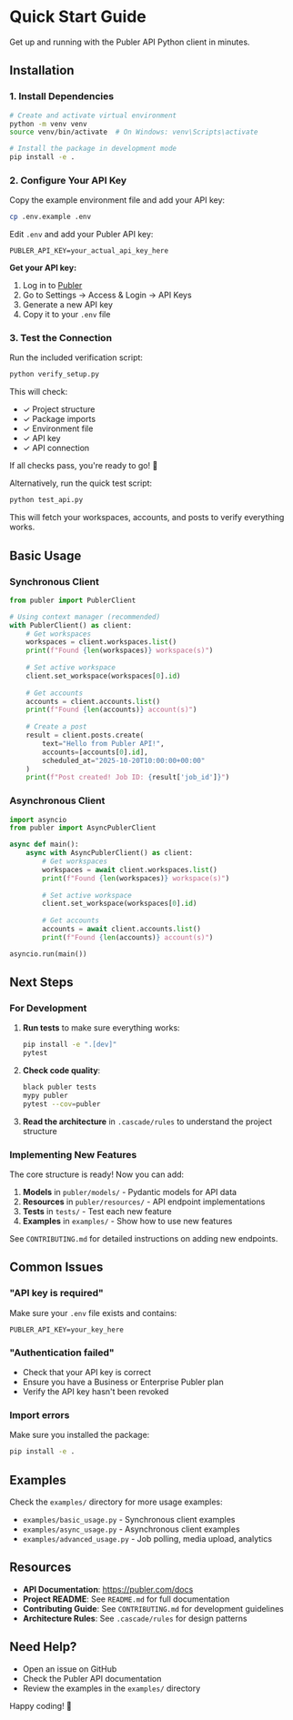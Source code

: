 # Quick Start Guide

Get up and running with the Publer API Python client in minutes.

## Installation

### 1. Install Dependencies

```bash
# Create and activate virtual environment
python -m venv venv
source venv/bin/activate  # On Windows: venv\Scripts\activate

# Install the package in development mode
pip install -e .
```

### 2. Configure Your API Key

Copy the example environment file and add your API key:

```bash
cp .env.example .env
```

Edit `.env` and add your Publer API key:

```env
PUBLER_API_KEY=your_actual_api_key_here
```

**Get your API key:**
1. Log in to [Publer](https://publer.com)
2. Go to Settings → Access & Login → API Keys
3. Generate a new API key
4. Copy it to your `.env` file

### 3. Test the Connection

Run the included verification script:

```bash
python verify_setup.py
```

This will check:
- ✓ Project structure
- ✓ Package imports
- ✓ Environment file
- ✓ API key
- ✓ API connection

If all checks pass, you're ready to go! 🎉

Alternatively, run the quick test script:

```bash
python test_api.py
```

This will fetch your workspaces, accounts, and posts to verify everything works.

## Basic Usage

### Synchronous Client

```python
from publer import PublerClient

# Using context manager (recommended)
with PublerClient() as client:
    # Get workspaces
    workspaces = client.workspaces.list()
    print(f"Found {len(workspaces)} workspace(s)")
    
    # Set active workspace
    client.set_workspace(workspaces[0].id)
    
    # Get accounts
    accounts = client.accounts.list()
    print(f"Found {len(accounts)} account(s)")
    
    # Create a post
    result = client.posts.create(
        text="Hello from Publer API!",
        accounts=[accounts[0].id],
        scheduled_at="2025-10-20T10:00:00+00:00"
    )
    print(f"Post created! Job ID: {result['job_id']}")
```

### Asynchronous Client

```python
import asyncio
from publer import AsyncPublerClient

async def main():
    async with AsyncPublerClient() as client:
        # Get workspaces
        workspaces = await client.workspaces.list()
        print(f"Found {len(workspaces)} workspace(s)")
        
        # Set active workspace
        client.set_workspace(workspaces[0].id)
        
        # Get accounts
        accounts = await client.accounts.list()
        print(f"Found {len(accounts)} account(s)")

asyncio.run(main())
```

## Next Steps

### For Development

1. **Run tests** to make sure everything works:
   ```bash
   pip install -e ".[dev]"
   pytest
   ```

2. **Check code quality**:
   ```bash
   black publer tests
   mypy publer
   pytest --cov=publer
   ```

3. **Read the architecture** in `.cascade/rules` to understand the project structure

### Implementing New Features

The core structure is ready! Now you can add:

1. **Models** in `publer/models/` - Pydantic models for API data
2. **Resources** in `publer/resources/` - API endpoint implementations
3. **Tests** in `tests/` - Test each new feature
4. **Examples** in `examples/` - Show how to use new features

See `CONTRIBUTING.md` for detailed instructions on adding new endpoints.

## Common Issues

### "API key is required"

Make sure your `.env` file exists and contains:
```env
PUBLER_API_KEY=your_key_here
```

### "Authentication failed"

- Check that your API key is correct
- Ensure you have a Business or Enterprise Publer plan
- Verify the API key hasn't been revoked

### Import errors

Make sure you installed the package:
```bash
pip install -e .
```

## Examples

Check the `examples/` directory for more usage examples:

- `examples/basic_usage.py` - Synchronous client examples
- `examples/async_usage.py` - Asynchronous client examples
- `examples/advanced_usage.py` - Job polling, media upload, analytics

## Resources

- **API Documentation**: https://publer.com/docs
- **Project README**: See `README.md` for full documentation
- **Contributing Guide**: See `CONTRIBUTING.md` for development guidelines
- **Architecture Rules**: See `.cascade/rules` for design patterns

## Need Help?

- Open an issue on GitHub
- Check the Publer API documentation
- Review the examples in the `examples/` directory

Happy coding! 🚀
